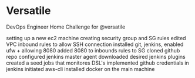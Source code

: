 # Versatile
DevOps Engineer Home Challenge for @versatile


setting up a new ec2 machine
creating security group and SG rules
edited VPC inbound rules to allow SSH connection
installed git, jenkins, 
enabled ufw + allowing 8080
added 8080 to inbounds rules to SG
cloned github repo
configured jenkins master agent
downloaded desired jenkins plugins
created a seed jobs that monitores DSL's
implemented github credentials in jenkins
initiated aws-cli
installed docker on the main machine



<!-- #You will need to create a new django project and add this code to the urls.py file of your app and run the development server with the command python manage.py runserver
Then you can access the parameter passed in the URL by visiting a URL like http://localhost:8000/your_parameter
This will return the parameter passed in the url -->